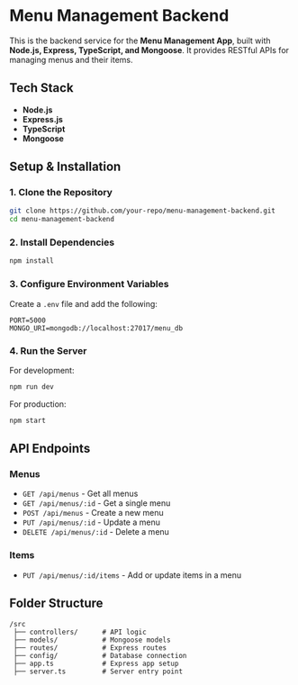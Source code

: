 # Menu Management Backend

This is the backend service for the **Menu Management App**, built with **Node.js, Express, TypeScript, and Mongoose**. It provides RESTful APIs for managing menus and their items.

## Tech Stack
- **Node.js**
- **Express.js**
- **TypeScript** 
- **Mongoose** 

## Setup & Installation

### 1. Clone the Repository
```sh
git clone https://github.com/your-repo/menu-management-backend.git
cd menu-management-backend
```

### 2. Install Dependencies
```sh
npm install
```

### 3. Configure Environment Variables
Create a `.env` file and add the following:
```env
PORT=5000
MONGO_URI=mongodb://localhost:27017/menu_db
```

### 4. Run the Server
For development:
```sh
npm run dev
```
For production:
```sh
npm start
```

## API Endpoints
### Menus
- `GET /api/menus` - Get all menus
- `GET /api/menus/:id` - Get a single menu
- `POST /api/menus` - Create a new menu
- `PUT /api/menus/:id` - Update a menu
- `DELETE /api/menus/:id` - Delete a menu

### Items
- `PUT /api/menus/:id/items` - Add or update items in a menu

## Folder Structure
```
/src
 ├── controllers/      # API logic
 ├── models/           # Mongoose models
 ├── routes/           # Express routes
 ├── config/           # Database connection
 ├── app.ts            # Express app setup
 ├── server.ts         # Server entry point
```

